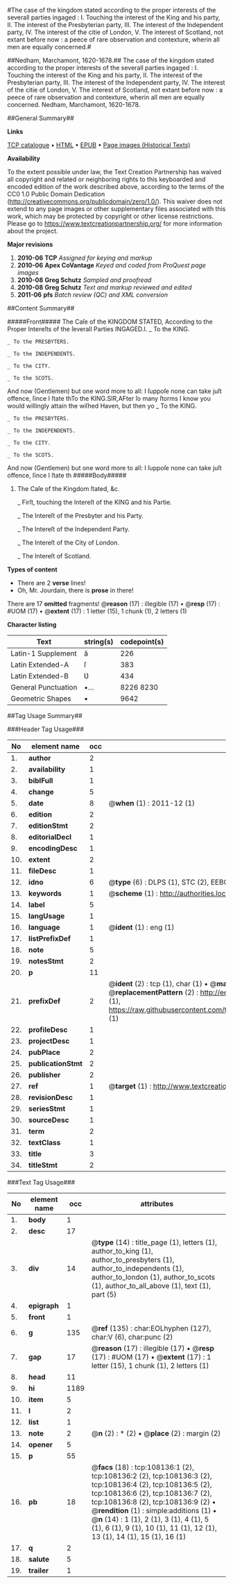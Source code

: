 #The case of the kingdom stated according to the proper interests of the severall parties ingaged : I. Touching the interest of the King and his party, II. The interest of the Presbyterian party, III. The interest of the Independent party, IV. The interest of the citie of London, V. The interest of Scotland, not extant before now : a peece of rare observation and contexture, wherin all men are equally concerned.#

##Nedham, Marchamont, 1620-1678.##
The case of the kingdom stated according to the proper interests of the severall parties ingaged : I. Touching the interest of the King and his party, II. The interest of the Presbyterian party, III. The interest of the Independent party, IV. The interest of the citie of London, V. The interest of Scotland, not extant before now : a peece of rare observation and contexture, wherin all men are equally concerned.
Nedham, Marchamont, 1620-1678.

##General Summary##

**Links**

[TCP catalogue](http://www.ota.ox.ac.uk/tcp/)  • 
[HTML](http://tei.it.ox.ac.uk/tcp/Texts-HTML/free/A52/A52751.html)  • 
[EPUB](http://tei.it.ox.ac.uk/tcp/Texts-EPUB/free/A52/A52751.epub) • 
[Page images (Historical Texts)](https://historicaltexts.jisc.ac.uk/eebo-18670086e)

**Availability**

To the extent possible under law, the Text Creation Partnership has waived all copyright and related or neighboring rights to this keyboarded and encoded edition of the work described above, according to the terms of the CC0 1.0 Public Domain Dedication (http://creativecommons.org/publicdomain/zero/1.0/). This waiver does not extend to any page images or other supplementary files associated with this work, which may be protected by copyright or other license restrictions. Please go to https://www.textcreationpartnership.org/ for more information about the project.

**Major revisions**

1. __2010-06__ __TCP__ *Assigned for keying and markup*
1. __2010-06__ __Apex CoVantage__ *Keyed and coded from ProQuest page images*
1. __2010-08__ __Greg Schutz__ *Sampled and proofread*
1. __2010-08__ __Greg Schutz__ *Text and markup reviewed and edited*
1. __2011-06__ __pfs__ *Batch review (QC) and XML conversion*

##Content Summary##

#####Front#####
The Caſe of the KINGDOM STATED, According to the Proper Intereſts of the ſeverall Parties INGAGED.I.
    _ To the KING.

    _ To the PRESBYTERS.

    _ To the INDEPENDENTS.

    _ To the CITY.

    _ To the SCOTS.
And now (Gentlemen) but one word more to all: I ſuppoſe none can take juſt offence, ſince I ſtate thTo the KING.SIR,AFter ſo many ſtorms I know you would willingly attain the wiſhed Haven, but then yo
    _ To the KING.

    _ To the PRESBYTERS.

    _ To the INDEPENDENTS.

    _ To the CITY.

    _ To the SCOTS.
And now (Gentlemen) but one word more to all: I ſuppoſe none can take juſt offence, ſince I ſtate th
#####Body#####

1. The Caſe of the Kingdom ſtated, &c.

    _ Firſt, touching the Intereſt of the KING and his Partie.

    _ The Intereſt of the Presbyter and his Party.

    _ The Intereſt of the Independent Party.

    _ The Intereſt of the City of London.

    _ The Intereſt of Scotland.

**Types of content**

  * There are 2 **verse** lines!
  * Oh, Mr. Jourdain, there is **prose** in there!

There are 17 **omitted** fragments! 
 @__reason__ (17) : illegible (17)  •  @__resp__ (17) : #UOM (17)  •  @__extent__ (17) : 1 letter (15), 1 chunk (1), 2 letters (1)

**Character listing**


|Text|string(s)|codepoint(s)|
|---|---|---|
|Latin-1 Supplement|â|226|
|Latin Extended-A|ſ|383|
|Latin Extended-B|Ʋ|434|
|General Punctuation|•…|8226 8230|
|Geometric Shapes|▪|9642|

##Tag Usage Summary##

###Header Tag Usage###

|No|element name|occ|attributes|
|---|---|---|---|
|1.|__author__|2||
|2.|__availability__|1||
|3.|__biblFull__|1||
|4.|__change__|5||
|5.|__date__|8| @__when__ (1) : 2011-12 (1)|
|6.|__edition__|2||
|7.|__editionStmt__|2||
|8.|__editorialDecl__|1||
|9.|__encodingDesc__|1||
|10.|__extent__|2||
|11.|__fileDesc__|1||
|12.|__idno__|6| @__type__ (6) : DLPS (1), STC (2), EEBO-CITATION (1), OCLC (1), VID (1)|
|13.|__keywords__|1| @__scheme__ (1) : http://authorities.loc.gov/ (1)|
|14.|__label__|5||
|15.|__langUsage__|1||
|16.|__language__|1| @__ident__ (1) : eng (1)|
|17.|__listPrefixDef__|1||
|18.|__note__|5||
|19.|__notesStmt__|2||
|20.|__p__|11||
|21.|__prefixDef__|2| @__ident__ (2) : tcp (1), char (1)  •  @__matchPattern__ (2) : ([0-9\-]+):([0-9IVX]+) (1), (.+) (1)  •  @__replacementPattern__ (2) : http://eebo.chadwyck.com/downloadtiff?vid=$1&page=$2 (1), https://raw.githubusercontent.com/textcreationpartnership/Texts/master/tcpchars.xml#$1 (1)|
|22.|__profileDesc__|1||
|23.|__projectDesc__|1||
|24.|__pubPlace__|2||
|25.|__publicationStmt__|2||
|26.|__publisher__|2||
|27.|__ref__|1| @__target__ (1) : http://www.textcreationpartnership.org/docs/. (1)|
|28.|__revisionDesc__|1||
|29.|__seriesStmt__|1||
|30.|__sourceDesc__|1||
|31.|__term__|2||
|32.|__textClass__|1||
|33.|__title__|3||
|34.|__titleStmt__|2||


###Text Tag Usage###

|No|element name|occ|attributes|
|---|---|---|---|
|1.|__body__|1||
|2.|__desc__|17||
|3.|__div__|14| @__type__ (14) : title_page (1), letters (1), author_to_king (1), author_to_presbyters (1), author_to_independents (1), author_to_london (1), author_to_scots (1), author_to_all_above (1), text (1), part (5)|
|4.|__epigraph__|1||
|5.|__front__|1||
|6.|__g__|135| @__ref__ (135) : char:EOLhyphen (127), char:V (6), char:punc (2)|
|7.|__gap__|17| @__reason__ (17) : illegible (17)  •  @__resp__ (17) : #UOM (17)  •  @__extent__ (17) : 1 letter (15), 1 chunk (1), 2 letters (1)|
|8.|__head__|11||
|9.|__hi__|1189||
|10.|__item__|5||
|11.|__l__|2||
|12.|__list__|1||
|13.|__note__|2| @__n__ (2) : * (2)  •  @__place__ (2) : margin (2)|
|14.|__opener__|5||
|15.|__p__|55||
|16.|__pb__|18| @__facs__ (18) : tcp:108136:1 (2), tcp:108136:2 (2), tcp:108136:3 (2), tcp:108136:4 (2), tcp:108136:5 (2), tcp:108136:6 (2), tcp:108136:7 (2), tcp:108136:8 (2), tcp:108136:9 (2)  •  @__rendition__ (1) : simple:additions (1)  •  @__n__ (14) : 1 (1), 2 (1), 3 (1), 4 (1), 5 (1), 6 (1), 9 (1), 10 (1), 11 (1), 12 (1), 13 (1), 14 (1), 15 (1), 16 (1)|
|17.|__q__|2||
|18.|__salute__|5||
|19.|__trailer__|1||

